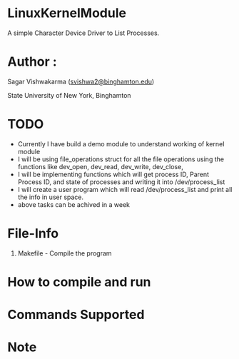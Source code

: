 # LinuxKernelModule

A simple Character Device Driver to List Processes.


Author :
============
Sagar Vishwakarma (svishwa2@binghamton.edu)

State University of New York, Binghamton



TODO
============
- Currently I have build a demo module to understand working of kernel module
- I will be using file_operations struct for all the file operations using the functions like dev_open, dev_read, dev_write, dev_close,
- I will be implementing functions which will get process ID, Parent Process ID, and state of processes and writing it into /dev/process_list
- I will create a user program which will read /dev/process_list and print all the info in user space.
- above tasks can be achived in a week


File-Info
============

1)	Makefile         - Compile the program


How to compile and run
============


Commands Supported
============


Note
============
